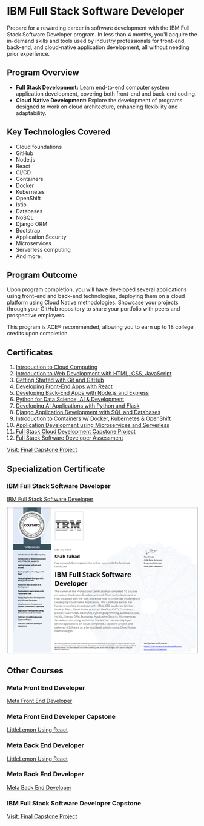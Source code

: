 # IBM Full Stack Software Developer

Prepare for a rewarding career in software development with the IBM Full Stack Software Developer program. In less than 4 months, you'll acquire the in-demand skills and tools used by industry professionals for front-end, back-end, and cloud-native application development, all without needing prior experience.

## Program Overview

- **Full Stack Development:** Learn end-to-end computer system application development, covering both front-end and back-end coding.
- **Cloud Native Development:** Explore the development of programs designed to work on cloud architecture, enhancing flexibility and adaptability.

## Key Technologies Covered

- Cloud foundations
- GitHub
- Node.js
- React
- CI/CD
- Containers
- Docker
- Kubernetes
- OpenShift
- Istio
- Databases
- NoSQL
- Django ORM
- Bootstrap
- Application Security
- Microservices
- Serverless computing
- And more.

## Program Outcome

Upon program completion, you will have developed several applications using front-end and back-end technologies, deploying them on a cloud platform using Cloud Native methodologies. Showcase your projects through your GitHub repository to share your portfolio with peers and prospective employers.

This program is ACE® recommended, allowing you to earn up to 18 college credits upon completion.

## Certificates

1. [Introduction to Cloud Computing](https://coursera.org/share/8f69700f71b8798e0f21ccba220069fb)
2. [Introduction to Web Development with HTML, CSS, JavaScript](https://coursera.org/share/20492cac6fc0dab8c96fa15c44044f87)
3. [Getting Started with Git and GitHub](https://coursera.org/share/04199c3db7909895a15239aa5eb618e0)
4. [Developing Front-End Apps with React](https://coursera.org/share/c09b0904aa9d406099b5d83344d1edf6)
5. [Developing Back-End Apps with Node.js and Express](https://www.coursera.org/account/accomplishments/verify/LF6XA5LWXEQX?utm_source=link&utm_medium=certificate&utm_content=cert_image&utm_campaign=sharing_cta&utm_product=course)
6. [Python for Data Science, AI & Development](https://coursera.org/share/b8ac938b04dce9c486ddf28d3d206e63)
7. [Developing AI Applications with Python and Flask](https://coursera.org/share/5bb92f27b7def88c137ccb3e5ca31909)
8. [Django Application Development with SQL and Databases](https://coursera.org/share/aec559f89a2e032ccfec757b1804b20a)
9. [Introduction to Containers w/ Docker, Kubernetes & OpenShift](https://coursera.org/share/f3488f93ee3f08eac4e75fe1df172d33)
10. [Application Development using Microservices and Serverless](https://coursera.org/share/95e70b74979cccd7b96f3b248186a0f6)
11. [Full Stack Cloud Development Capstone Project](https://coursera.org/share/980c36d60cbb0ce797a35636e930fb04)
12. [Full Stack Software Developer Assessment](https://coursera.org/share/717e5fdcf261779282157039e7668703)

[Visit: Final Capstone Project](https://github.com/ShahandFahad/agfzb-CloudAppDevelopment_Capstone.git)

## Specialization Certificate

### IBM Full Stack Software Developer

[IBM Full Stack Software Developer](https://coursera.org/share/dddc8036dc8fa3765e6253fa1d9716c7)

![IBM Full Stack Software Developer Certificate](./IBM%20Full%20Stack%20Software.PNG)

## Other Courses

### Meta Front End Developer

[Meta Front End Developer](https://github.com/ShahandFahad/Meta-Front-End-Developer.git)

### Meta Front End Developer Capstone

[LittleLemon Using React](https://github.com/ShahandFahad/Little-Lemon.git)

### Meta Back End Developer

[LittleLemon Using React](https://github.com/ShahandFahad/Little-Lemon.git)

### Meta Back End Developer

[Meta Back End Developer](https://github.com/ShahandFahad/Meta-Back-End-Developer.git)

### IBM Full Stack Software Developer Capstone

[Visit: Final Capstone Project](https://github.com/ShahandFahad/agfzb-CloudAppDevelopment_Capstone.git)
